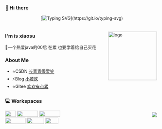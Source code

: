 
### 👋 Hi there
<div align="center">
     
[![Typing SVG](https://readme-typing-svg.demolab.com?font=Fira+Code&pause=1000&width=580&lines=Surviving+the+low+valley+and+thriving+to+emerge.)](https://git.io/typing-svg)




<img src="https://camo.githubusercontent.com/82291b0fe831bfc6781e07fc5090cbd0a8b912bb8b8d4fec0696c881834f81ac/68747470733a2f2f70726f626f742e6d656469612f394575424971676170492e676966"
width="800"  height="3">

</div>

<img src="https://github-readme-stats.vercel.app/api?username=XiaoWanOfspace&show_icons=true" alt="logo" height="160" align="right" style="margin: 5px; margin-bottom: 20px;" />

### I'm is xiaosu
🌱一个热爱java的00后 在累 也要学着给自己买花


### About Me
- ⭐CSDN  [长青青很爱笑](https://blog.csdn.net/qq_40388413)
- ⚡Blog   [小若欢](https://www.cnblogs.com/aowan/)
- ⭐Gitee [欢欢有点累](https://gitee.com/ruanhuan666)




### 💻 Workspaces 

   <div> 
     
          
   <img src="http://mtw.so/5DJrfY" width="35" height="20">
   <img src="http://mtw.so/60i6OU" width="69" height="20">
   <img src="http://mtw.so/5SLRyS" width="69" height="20">
   <img src="https://github-readme-stats.vercel.app/api/top-langs/?username=XiaoWanOfspace&layout=compact"
        align="right" style="margin: 5px; margin-bottom: 20px;"  />
     
   <div>
   <img src="http://mtw.so/6mQKyV" width="67" height="20">
   <img src="http://mtw.so/5SLRsK" width="57" height="20">
   <img src="https://camo.githubusercontent.com/9dd3d5f0c8922f44854ccb8b2418bfc80c077e466612df54393debb3ede50845/68747470733a2f2f696d672e736869656c64732e696f2f62616467652f2d4769742d6630353033323f7374796c653d666c61742d737175617265266c6f676f3d676974266c6f676f436f6c6f723d7768697465" width="43" height="20"> 
   </div>
    </div> 



